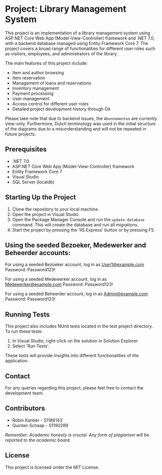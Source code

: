 # Project: Library Management System

This project is an implementation of a library management system using ASP.NET Core Web App (Model-View-Controller) framework and .NET 7.0, with a backend database managed using Entity Framework Core 7. The project covers a broad range of functionalities for different user roles such as visitors, employees, and administrators of the library. 

The main features of this project include:

- Item and author browsing
- Item reservation
- Management of loans and reservations
- Inventory management
- Payment processing
- User management
- Access control for different user roles
- Detailed project development history through Git

Please take note that due to backend issues, the `Abonnementen` are currently view-only. Furthermore, Dutch terminology was used in the initial structure of the diagrams due to a misunderstanding and will not be repeated in future projects.

## Prerequisites

- .NET 7.0
- ASP.NET Core Web App (Model-View-Controller) framework
- Entity Framework Core 7
- Visual Studio
- SQL Server (localdb)

## Starting Up the Project

1. Clone the repository to your local machine.
2. Open the project in Visual Studio.
3. Open the Package Manager Console and run the `update-database` command. This will create the database and run all migrations.
4. Start the project by pressing the 'IIS Express' button or by pressing F5. 

## Using the seeded Bezoeker, Medewerker and Beheerder accounts:

For using a seeded Bezoeker account, log in as User1@example.com Password: Password123!

For using a seeded Medewerker account, log in as Medewerker@example.com Password: Password123!

For using a seeded Beheerder account, log in as Admin@example.com Password: Password123!

## Running Tests

This project also includes NUnit tests located in the test project directory. To run these tests:

1. In Visual Studio, right-click on the solution in Solution Explorer.
2. Select 'Run Tests'.

These tests will provide insights into different functionalities of the application.

## Contact

For any queries regarding this project, please feel free to contact the development team.

## Contributors

* Robin Kantier - S1186143
* Quinten Schaap - S1190289

*Remember: Academic honesty is crucial. Any form of plagiarism will be reported to the academic board.*

## License

This project is licensed under the MIT License.
